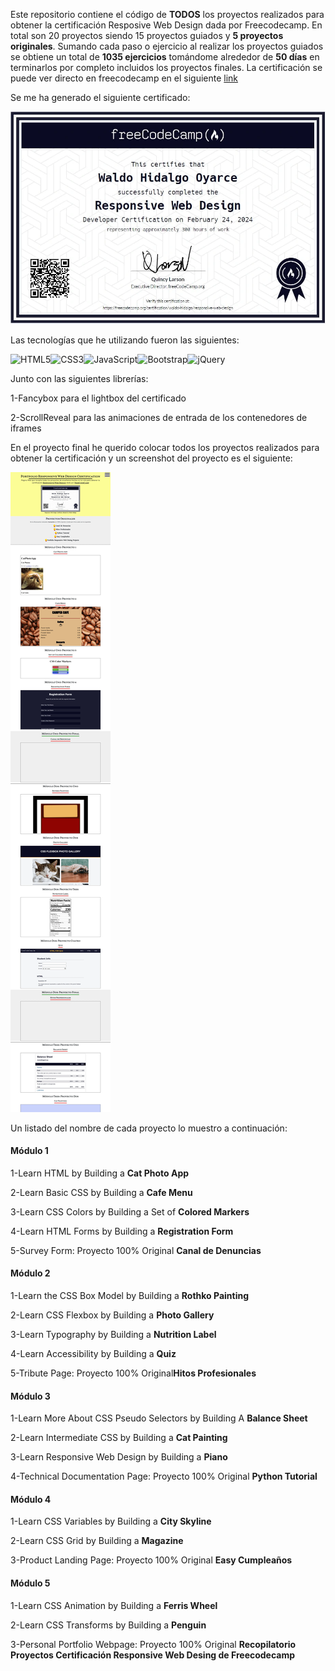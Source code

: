 Este repositorio contiene el código de **TODOS** los proyectos realizados para obtener la certificación Resposive Web Design dada por Freecodecamp. En total son 20 proyectos siendo 15 proyectos guiados y **5 proyectos originales**. Sumando cada paso o ejercicio al realizar los proyectos guiados se obtiene un total de **1035 ejercicios** tomándome alrededor de **50 días** en terminarlos por completo incluidos los proyectos finales. La certificación se puede ver directo en freecodecamp en el siguiente [link](https://www.freecodecamp.org/certification/waldo-hidalgo/responsive-web-design)

Se me ha generado el siguiente certificado:

![Certificado Responsive Web Design](./assets/img/Responsive_Web_Design_Certification.webp)

Las tecnologías que he utilizando fueron las siguientes:

![HTML5](https://img.shields.io/badge/html5-%23E34F26.svg?style=for-the-badge&logo=html5&logoColor=white)![CSS3](https://img.shields.io/badge/css3-%231572B6.svg?style=for-the-badge&logo=css3&logoColor=white)![JavaScript](https://img.shields.io/badge/javascript-%23323330.svg?style=for-the-badge&logo=javascript&logoColor=%23F7DF1E)![Bootstrap](https://img.shields.io/badge/bootstrap-%238511FA.svg?style=for-the-badge&logo=bootstrap&logoColor=white)![jQuery](https://img.shields.io/badge/jquery-%230769AD.svg?style=for-the-badge&logo=jquery&logoColor=white)

Junto con las siguientes librerías:

1-Fancybox para el lightbox del certificado

2-ScrollReveal para las animaciones de entrada de los contenedores de iframes

En el proyecto final he querido colocar todos los proyectos realizados para obtener la certificación y un screenshot del proyecto es el siguiente:

![Screenshot Proyecto Portfolio Proyectos Responsive Web Design](./assets/img/screenshots/screenshot.webp)

Un listado del nombre de cada proyecto lo muestro a continuación:

#### Módulo 1

1-Learn HTML by Building a **Cat Photo App**

2-Learn Basic CSS by Building a **Cafe Menu**

3-Learn CSS Colors by Building a Set of **Colored Markers**

4-Learn HTML Forms by Building a **Registration Form**

5-Survey Form: Proyecto 100% Original **Canal de Denuncias**

#### Módulo 2

1-Learn the CSS Box Model by Building a **Rothko Painting**

2-Learn CSS Flexbox by Building a **Photo Gallery**

3-Learn Typography by Building a **Nutrition Label**

4-Learn Accessibility by Building a **Quiz**

5-Tribute Page: Proyecto 100% Original**Hitos Profesionales**

#### Módulo 3

1-Learn More About CSS Pseudo Selectors by Building A **Balance Sheet**

2-Learn Intermediate CSS by Building a **Cat Painting**

3-Learn Responsive Web Design by Building a **Piano**

4-Technical Documentation Page: Proyecto 100% Original **Python Tutorial**

#### Módulo 4

1-Learn CSS Variables by Building a **City Skyline**

2-Learn CSS Grid by Building a **Magazine**

3-Product Landing Page: Proyecto 100% Original **Easy Cumpleaños**

#### Módulo 5

1-Learn CSS Animation by Building a **Ferris Wheel**

2-Learn CSS Transforms by Building a **Penguin**

3-Personal Portfolio Webpage: Proyecto 100% Original **Recopilatorio Proyectos Certificación Responsive Web Desing de Freecodecamp**
